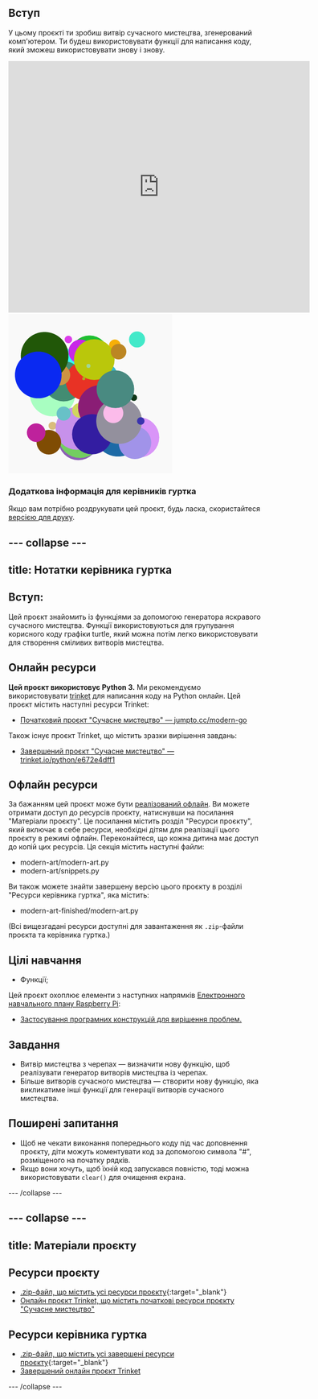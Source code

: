 ## Вступ

У цьому проєкті ти зробиш витвір сучасного мистецтва, згенерований комп'ютером. Ти будеш використовувати функції для написання коду, який зможеш використовувати знову і знову.

<div class="trinket">
  <iframe src="https://trinket.io/embed/python/47bbc2fc2b?outputOnly=true&start=result" width="600" height="500" frameborder="0" marginwidth="0" marginheight="0" allowfullscreen>
  </iframe>
  <img src="images/modern-finished.png">
</div>

### Додаткова інформація для керівників гуртка

Якщо вам потрібно роздрукувати цей проєкт, будь ласка, скористайтеся [версією для друку](https://projects.raspberrypi.org/uk-UA/projects/modern-art/print).

--- collapse ---
---
title: Нотатки керівника гуртка
---

## Вступ:

Цей проєкт знайомить із функціями за допомогою генератора яскравого сучасного мистецтва. Функції використовуються для групування корисного коду графіки turtle, який можна потім легко використовувати для створення сміливих витворів мистецтва.

## Онлайн ресурси

**Цей проєкт використовує Python 3.** Ми рекомендуємо використовувати [trinket](https://trinket.io/) для написання коду на Python онлайн. Цей проєкт містить наступні ресурси Trinket:

* [Початковий проєкт "Сучасне мистецтво" — jumpto.cc/modern-go](http://jumpto.cc/modern-go)

Також існує проєкт Trinket, що містить зразки вирішення завдань:

* [Завершений проєкт "Сучасне мистецтво" — trinket.io/python/e672e4dff1](https://trinket.io/python/e672e4dff1)

## Офлайн ресурси

За бажанням цей проєкт може бути [реалізований офлайн](https://www.codeclubprojects.org/en-GB/resources/python-working-offline/). Ви можете отримати доступ до ресурсів проєкту, натиснувши на посилання "Матеріали проєкту". Це посилання містить розділ "Ресурси проєкту", який включає в себе ресурси, необхідні дітям для реалізації цього проєкту в режимі офлайн. Переконайтеся, що кожна дитина має доступ до копій цих ресурсів. Ця секція містить наступні файли:

* modern-art/modern-art.py
* modern-art/snippets.py

Ви також можете знайти завершену версію цього проєкту в розділі "Ресурси керівника гуртка", яка містить:

* modern-art-finished/modern-art.py

(Всі вищезгадані ресурси доступні для завантаження як `.zip`-файли проєкта та керівника гуртка.)

## Цілі навчання

* Функції;

Цей проєкт охоплює елементи з наступних напрямків [Електронного навчального плану Raspberry Pi](http://rpf.io/curriculum):

* [Застосування програмних конструкцій для вирішення проблем.](https://www.raspberrypi.org/curriculum/programming/builder)

## Завдання

* Витвір мистецтва з черепах — визначити нову функцію, щоб реалізувати генератор витворів мистецтва із черепах.
* Більше витворів сучасного мистецтва — створити нову функцію, яка викликатиме інші функції для генерації витворів сучасного мистецтва.

## Поширені запитання

* Щоб не чекати виконання попереднього коду під час доповнення проєкту, діти можуть коментувати код за допомогою символа "#", розміщеного на початку рядків.
* Якщо вони хочуть, щоб їхній код запускався повністю, тоді можна використовувати `clear()` для очищення екрана. 

--- /collapse ---

--- collapse ---
---
title: Матеріали проєкту
---

## Ресурси проєкту

* [.zip-файл, що містить усі ресурси проєкту](http://rpf.io/p/uk-UA/modern-art-go){:target="_blank"}
* [Онлайн проєкт Trinket, що містить початкові ресурси проєкту "Сучасне мистецтво"](http://jumpto.cc/modern-go)

## Ресурси керівника гуртка

* [.zip-файл, що містить усі завершені ресурси проєкту](http://rpf.io/p/uk-UA/modern-art-get){:target="_blank"}
* [Завершений онлайн проєкт Trinket](https://trinket.io/python/e672e4dff1)

--- /collapse ---